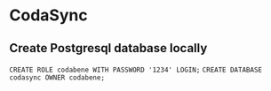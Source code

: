 # CodaSync

## Create Postgresql database locally

`CREATE ROLE codabene WITH PASSWORD '1234' LOGIN;`
`CREATE DATABASE codasync OWNER codabene;`
